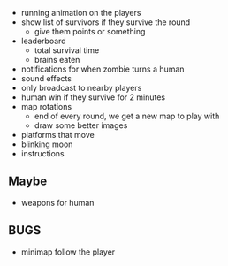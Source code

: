 - running animation on the players
- show list of survivors if they survive the round
  - give them points or something
- leaderboard
  - total survival time
  - brains eaten
- notifications for when zombie turns a human
- sound effects
- only broadcast to nearby players
- human win if they survive for 2 minutes
- map rotations
  - end of every round, we get a new map to play with
  - draw some better images
- platforms that move
- blinking moon
- instructions

## Maybe

- weapons for human


## BUGS

- minimap follow the player